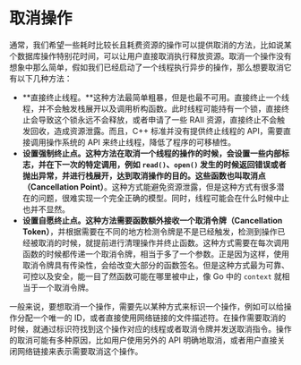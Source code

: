 # 取消操作

通常，我们希望一些耗时比较长且耗费资源的操作可以提供取消的方法，比如说某个数据库操作特别花时间，可以让用户直接取消执行释放资源。取消一个操作没有想象中那么简单，假如我们已经启动了一个线程执行异步的操作，那么想要取消它有以下几种方法：

- **直接终止线程。**这种方法最简单粗暴，但是也最不可用。直接终止一个线程，并不会触发栈展开以及调用析构函数。此时线程可能持有一个锁，直接终止会导致这个锁永远不会释放，或者申请了一些 RAII 资源，直接终止不会触发回收，造成资源泄露。而且，C++ 标准并没有提供终止线程的 API，需要直接调用操作系统的 API 来终止线程，降低了程序的可移植性。
- **设置强制终止点。**这种方法在取消一个线程的操作的时候，会设置一些内部标志，并在下一次的特定调用，例如 `read()`、`open()` 发生的时候返回错误或者抛出异常，并进行栈展开，达到取消操作的目的。这些函数也叫**取消点（Cancellation Point）**。这种方式能避免资源泄露，但是这种方式有很多潜在的问题，很难实现一个完全正确的模型。同时，线程可能会在什么时候中止也并不显然。
- **设置自愿终止点。**这种方法需要函数额外接收一个**取消令牌（Cancellation Token）**，并根据需要在不同的地方检测令牌是不是已经触发，检测到操作已经被取消的时候，就提前进行清理操作并终止函数。这种方式需要在每次调用函数的时候都传递一个取消令牌，相当于多了一个参数。正是因为这样，使用取消令牌具有传染性，会给改变大部分的函数签名。但是这种方式最为可靠、可控以及安全，能一目了然函数可能在哪里被中止，像 Go 中的 `context` 就相当于一个取消令牌。

一般来说，要想取消一个操作，需要先以某种方式来标识一个操作，例如可以给操作分配一个唯一的 ID，或者直接使用网络链接的文件描述符。在操作需要取消的时候，就通过标识符找到这个操作对应的线程或者取消令牌并发送取消指令。操作的取消可能有多种原因，比如用户使用另外的 API 明确地取消，或者用户直接关闭网络链接来表示需要取消这个操作。